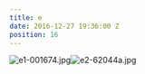 ```yaml
---
title: e
date: 2016-12-27 19:36:00 Z
position: 16
---
```


![e1-001674.jpg](/uploads/e1-001674.jpg)![e2-62044a.jpg](/uploads/e2-62044a.jpg)